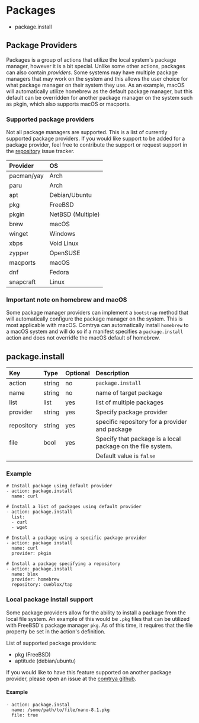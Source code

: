 # Packages

- package.install

## Package Providers

Packages is a group of actions that utilize the local system's package manager, however it is a bit special. Unlike some other actions, packages can also contain *providers*. Some systems may have multiple package managers that may work on the system and this allows the user choice for what package manager on their system they use. As an example, macOS will automatically utilize homebrew as the default package manager, but this default can be overridden for another package manager on the system such as pkgin, which also supports macOS or macports.

### Supported package providers

Not all package managers are supported. This is a list of currently supported package providers. If you would like support to be added for a package provider, feel free to contribute the support or request support in the [repository](https://github.com/comtrya/comtrya) issue tracker.

| Provider   | OS                |
|:-----------|:------------------|
| pacman/yay | Arch              |
| paru       | Arch              |
| apt        | Debian/Ubuntu     |
| pkg        | FreeBSD           |
| pkgin      | NetBSD (Multiple) |
| brew       | macOS             |
| winget     | Windows           |
| xbps       | Void Linux        |
| zypper     | OpenSUSE          |
| macports   | macOS             |
| dnf        | Fedora            |
| snapcraft  | Linux             |


### Important note on homebrew and macOS

Some package manager providers can implement a `bootstrap` method that will automatically configure the package manager on the system. This is most applicable with macOS. Comtrya can automatically install `homebrew` to a macOS system and will do so if a manifest specifies a `package.install` action and does not overridfe the macOS default of homebrew.

## package.install

| Key        | Type   | Optional | Description                                                                        |
|:-----------|:-------|:---------|:-----------------------------------------------------------------------------------|
| action     | string | no       | `package.install`                                                                  |
| name       | string | no       | name of target package                                                             |
| list       | list   | yes      | list of multiple packages                                                          |
| provider   | string | yes      | Specify package provider                                                           |
| repository | string | yes      | specific repository for a provider and package                                     |
| file       | bool   | yes      | Specify that package is a local package on the file system.                        |
|            |        |          | Default value is `false`                                                           |


### Example

```
# Install package using default provider
- action: package.install
  name: curl

# Install a list of packages using default provider
- action: package.install
  list:
  - curl
  - wget

# Install a package using a specific package provider
- action: package install
  name: curl
  provider: pkgin

# Install a package specifying a repository
- action: package.install
  name: blox
  provider: homebrew
  repository: cueblox/tap
```

### Local package install support

Some package providers allow for the ability to install a package from the local file system. An example of this would be `.pkg` files that can be utilized with FreeBSD's package manager `pkg`. As of this time, it requires that the file property be set in the action's definition.

List of supported package providers:
- pkg (FreeBSD)
- aptitude (debian/ubuntu)

If you would like to have this feature supported on another package provider, please open an issue at the [comtrya github](https://github.com/comtrya/comtrya).

#### Example

```
- action: package.instal
  name: /some/path/to/file/nano-8.1.pkg
  file: true
```
